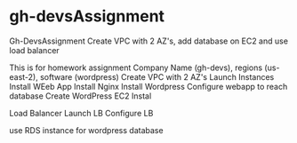 # gh-devsAssignment
Gh-DevsAssignment Create VPC with 2 AZ's, add database on EC2 and use load balancer

This is for homework assignment
Company Name (gh-devs), regions (us-east-2), software (wordpress)
Create VPC with 2 AZ's
  Launch Instances 
  Install WEeb App
  Install Nginx
  Install Wordpress
  Configure webapp to reach database
Create WordPress EC2 
  Instal

Load Balancer
  Launch LB
  Configure LB

use RDS instance for wordpress database

